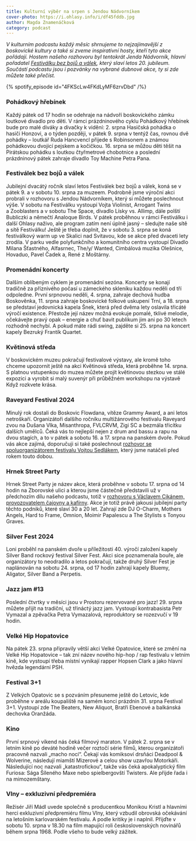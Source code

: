 ```yaml
---
title: Kulturní výběr na srpen s Jendou Nádvorníkem
cover-photo: https://i.ohlasy.info/i/df45fddb.jpg
author: Magda Znamenáčková
category: podcast
---
```


*V kulturním podcastu každý měsíc shrnujeme to nejzajímavější z boskovické kultury a také si zveme inspirativní hosty, kteří tyto akce pořádají. Hostem našeho rozhovoru byl tentokrát Jenda Nádvorník, hlavní pořadatel [Festiválku bez bojů a válek](http://festivalekbezbojuavalek.cz/), který slaví letos 20. jubileum. Součástí podcastu jsou i pozvánky na vybrané dubnové akce, ty si zde můžete také přečíst.*

{% spotify_episode id="4FKScLw4FKdLyMF6zrvDbd" /%}

### Pohádkový hřebínek

Každý pátek od 17 hodin se odehraje na nádvoří boskovického zámku loutkové divadlo pro děti. V rámci prázdninového cyklu Pohádkový hřebínek bude pro malé diváky a divačky k vidění: 2. srpna Hasičská pohádka o hasiči Honzovi, a o týden později, v pátek 9. srpna v tentýž čas, rovnou dvě pohádky – loutkář Ruda Hancvencl přijede s Robinsonem a známou pohádkovou dvojicí pejskem a kočičkou. 16. srpna se můžou děti těšit na Pirátskou pohádku s loutkou čtyřmetrové chobotnice a poslední prázdninový pátek zahraje divadlo Toy Machine Petra Pana.

### Festiválek bez bojů a válek

Jubilejní dvacátý ročník slaví letos Festiválek bez bojů a válek, koná se v pátek 9. a v sobotu 10. srpna za muzeem. Podrobně jsme výroční akci probrali v rozhovoru s Jendou Nádvorníkem, který si můžete poslechnout výše. V sobotu na Festiválku vystoupí Vojta Violinist, Arrogant Twins a Zooblasters a v sobotu The Space, divadlo Lísky vs. Allimp, dále polští Bubliczki a němečtí Analoque Birds. V pátek proběhnou v rámci Festiválku i další Ohlasy naživo, ale program zatím není úplně jasný – sledujte naše sítě a sítě Festiválku! Ještě je třeba doplnit, že v sobotu 3. srpna se koná festiválkový warm up ve Skalici nad Svitavou, kde se akce před dvaceti lety zrodila. V parku vedle polyfunkčního a komunitního centra vystoupí Divadlo Milana Šťastného, Alfasrnec, The/y/ Wanted, Cimbálová muzika Olešnice, Hovaduo, Pavel Čadek a, René z Moštárny.

### Promenádní koncerty

Dalším oblíbeným cyklem je promenádní sezóna. Koncerty se konají tradičně za příznivého počasí u zámeckého skleníku každou neděli od tří odpoledne. První srpnovou neděli, 4. srpna, zahraje dechová hudba Boskověnka, 11. srpna zahraje boskovické folkové uskupení Trní, a 18. srpna se představí jedovnická kapela Šnek, která před dvěma lety oslavila třicáté výročí existence. Přestože její název možná evokuje pomalé, tklivé melodie, očekávejte pravý opak – energie a chuť bavit publikum jim ani po 30 letech rozhodně nechybí. A pokud máte rádi swing, zajděte si 25. srpna na koncert kapely Bezruký Frantík Quartet.

### Květinová středa

V boskovickém muzeu pokračují festivalové výstavy, ale kromě toho chceme upozornit ještě na akci Květinová středa, která proběhne 14. srpna. S platnou vstupenkou do muzea můžete projít květinovou stezkou ve stálé expozici a vyrobit si malý suvenýr při průběžném workshopu na výstavě Když rozkvete krása.

### Raveyard Festival 2024

Minulý rok dostali do Boskovic Flowdana, vítěze Grammy Award, a ani letos netroškaří. Organizátoři dalšího ročníku multižánrového festivalu Raveyard zvou na Dušana Vlka, Misanthropa, FVLCRVM, Zigi SC a bezmála třicítku dalších umělců. Čeká vás to nejlepší nejen z drum and bassu a rapu na dvou stagích, a to v pátek a sobotu 16. a 17. srpna na panském dvoře. Pokud vás akce zajímá, doporučuji si také poslechnout [rozhovor se spoluorganizátorem festivalu Vojtou Sedlákem](https://ohlasy.info/clanky/2023/07/kultura-srpen.html), který jsme natáčeli před rokem touto dobou.

### Hrnek Street Party

Hrnek Street Party je název akce, která proběhne v sobotu 17. srpna od 14 hodin na Zborovské ulici a kterou jsme částečně představili už v předchozím dílu našeho podcastu, totiž v [rozhovoru s Václavem Cikánem, provozovatelem čajovny a kafírny](https://ohlasy.info/clanky/2024/07/cajovna-kafirna.html). Akce je totiž právě jakousi jubilejní party těchto podniků, které slaví 30 a 20 let. Zahrají zde DJ O-Charm, Mothers Angels, Hard to Frame, Omnion, Moimir Papalescu a The Stylists s Tonyou Graves.

### Silver Fest 2024

Loni proběhl na panském dvoře u příležitosti 40. výročí založení kapely Silver Band rockový festival Silver Fest. Akci sice poznamenala bouře, ale organizátory to neodradilo a letos pokračují, takže druhý Silver Fest je naplánován na sobotu 24. srpna, od 17 hodin zahrají kapely Bluemy, Aligator, Silver Band a Perpetis.

### Jazz jam #13

Poslední čtvrtky v měsíci jsou v Prostoru rezervované pro jazz! 29. srpna můžete přijít na tradiční, už třináctý jazz jam. Vystoupí kontrabasista Petr Vymazal a zpěvačka Petra Vymazalová, reproduktory se rozezvučí v 19 hodin.

### Velké Hip Hopatovice

Na pátek 23. srpna připravily větší akci Velké Opatovice, které se změní na Velké Hip Hopatovice – tak zní název nového hip-hop / rap festivalu v letním kině, kde vystoupí třeba místní vynikají rapper Hopsen Clark a jako hlavní hvězda legendární PSH.

### Festival 3+1

Z Velkých Opatovic se s pozváním přesuneme ještě do Letovic, kde proběhne v areálu koupaliště na samém konci prázdnin 31. srpna Festival 3+1. Vystoupí zde The Beaters, New Aliquot, Bratři Ebenové a balkánská dechovka Oranžáda.

### Kino

První srpnový víkend nás čeká filmový maraton. V pátek 2. srpna se v letním kině po deváté hodině večer roztočí série filmů, kterou organizátoři pracovně nazvali „macho nocí“. Čekají vás komiksoví drsňáci Deadpool & Wolverine, následují miamští Mizerové a celou show uzavřou Motorkáři. Následující noc nazvali „katastrofickou“, takže vás čeká apokalyptický film Furiosa: Sága Šíleného Maxe nebo spielbergovští Twisters. Ale přijde řada i na mimozemštany.

### Vlny – exkluzivní předpremiéra

Režisér Jiří Mádl uvede společně s producentkou Monikou Kristl a hlavními herci exkluzivní předpremiéru filmu Vlny, který vzbudil obrovská očekávání na letošním karlovarském festivalu. A podle kritiky je i naplnil. Přijďte v sobotu 10. srpna v 18.30 na film mapující roli československých novinářů během srpna 1968. Podle všeho to bude velký zážitek.
